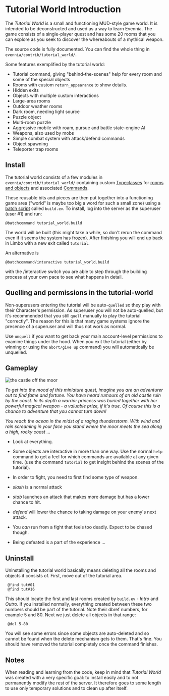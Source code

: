 # Tutorial World Introduction


The *Tutorial World* is a small and functioning MUD-style game world.  It is intended to be
deconstructed and used as a way to learn Evennia.  The game consists of a single-player quest and
has some 20 rooms that you can explore as you seek to discover the whereabouts of a mythical weapon.

The source code is fully documented. You can find the whole thing in
`evennia/contrib/tutorial_world/`.

Some features exemplified by the tutorial world:

- Tutorial command, giving "behind-the-scenes" help for every room and some of the special objects
- Rooms with custom `return_appearance` to show details.
- Hidden exits
- Objects with multiple custom interactions
- Large-area rooms
- Outdoor weather rooms
- Dark room, needing light source
- Puzzle object
- Multi-room puzzle
- Aggressive mobile with roam, pursue and battle state-engine AI
- Weapons, also used by mobs
- Simple combat system with attack/defend commands
- Object spawning
- Teleporter trap rooms


## Install

The tutorial world consists of a few modules in `evennia/contrib/tutorial_world/` containing custom
[Typeclasses](./Typeclasses) for [rooms and objects](./Objects) and associated [Commands](./Commands).

These reusable bits and pieces are then put together into a functioning game area ("world" is maybe
too big a word for such a small zone) using a [batch script](./Batch-Processors) called `build.ev`. To
install, log into the server as the superuser (user #1) and run:

    @batchcommand tutorial_world.build

The world will be built (this might take a while, so don't rerun the command even if it seems the
system has frozen). After finishing you will end up back in Limbo with a new exit called `tutorial`.

An alternative is

    @batchcommand/interactive tutorial_world.build

with the /interactive switch you are able to step through the building process at your own pace to
see what happens in detail.

## Quelling and permissions in the tutorial-world

Non-superusers entering the tutorial will be auto-`quelled` so they play with their Character's
permission. As superuser you will not be auto-quelled, but it's recommended that you still `quell`
manually to play the tutorial "correctly". The reason for this is that many game systems ignore the
presence of a superuser and will thus not work as normal.

Use `unquell` if you want to get back your main account-level permissions to examine things under
the hood. When you exit the tutorial (either by winning or using the `abort/give up` command) you
will automatically be unquelled.

## Gameplay

![the castle off the moor](https://images-wixmp-ed30a86b8c4ca887773594c2.wixmp.com/f/22916c25-6299-453d-a221-446ec839f567/da2pmzu-46d63c6d-9cdc-41dd-87d6-1106db5a5e1a.jpg/v1/fill/w_600,h_849,q_75,strp/the_castle_off_the_moor_by_griatch_art_da2pmzu-fullview.jpg?token=eyJ0eXAiOiJKV1QiLCJhbGciOiJIUzI1NiJ9.eyJzdWIiOiJ1cm46YXBwOiIsImlzcyI6InVybjphcHA6Iiwib2JqIjpbW3siaGVpZ2h0IjoiPD04NDkiLCJwYXRoIjoiXC9mXC8yMjkxNmMyNS02Mjk5LTQ1M2QtYTIyMS00NDZlYzgzOWY1NjdcL2RhMnBtenUtNDZkNjNjNmQtOWNkYy00MWRkLTg3ZDYtMTEwNmRiNWE1ZTFhLmpwZyIsIndpZHRoIjoiPD02MDAifV1dLCJhdWQiOlsidXJuOnNlcnZpY2U6aW1hZ2Uub3BlcmF0aW9ucyJdfQ.omuS3D1RmFiZCy9OSXiIita-HxVGrBok3_7asq0rflw)


*To get into the mood of this miniature quest, imagine you are an adventurer out to find fame and
fortune. You have heard rumours of an old castle ruin by the coast. In its depth a warrior  princess
was buried together with her powerful magical weapon - a valuable prize, if it's true. Of course
this is a chance to adventure that you cannot turn down!*

*You reach the ocean in the midst of a raging thunderstorm. With wind and rain screaming in your
face you stand where the moor meets the sea along a high, rocky coast ...*

- Look at everything.
- Some objects are interactive in more than one way. Use the normal `help` command to get a feel for
which commands are available at any given time. (use the command `tutorial` to get insight behind
the scenes of the tutorial).

- In order to fight, you need to first find some type of weapon.
- *slash* is a normal attack
- *stab* launches an attack that makes more damage but has a lower chance to hit.
- *defend* will lower the chance to taking damage on your enemy's next attack.
- You *can* run from a fight that feels too deadly. Expect to be chased though.
- Being defeated is a part of the experience ...

## Uninstall

Uninstalling the tutorial world basically means deleting all the rooms and objects it consists of.
First, move out of the tutorial area.

     @find tut#01
     @find tut#16

This should locate the first and last rooms created by `build.ev` - *Intro* and *Outro*. If you
installed normally, everything created between these two numbers should be part of the tutorial.
Note their dbref numbers, for example 5 and 80. Next we just delete all objects in that range:

     @del 5-80

You will see some errors since some objects are auto-deleted and so cannot be found when the delete
mechanism gets to them. That's fine.  You should have removed the tutorial completely once the
command finishes.

## Notes

When reading and learning from the code, keep in mind that *Tutorial World* was created with a very
specific goal: to install easily and to not permanently modify the rest of the server. It therefore
goes to some length to use only temporary solutions and to clean up after
itself.
